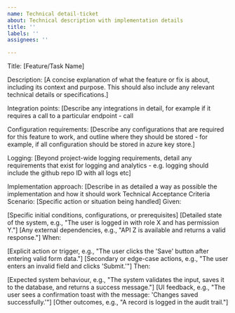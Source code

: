 ```yaml
---
name: Technical detail-ticket
about: Technical description with implementation details
title: ''
labels: ''
assignees: ''

---
```


Title: [Feature/Task Name]

Description:
[A concise explanation of what the feature or fix is about, including its context and purpose. This should also include any relevant technical details or specifications.]

Integration points:
[Describe any integrations in detail, for example if it requires a call to a particular endpoint - call 

Configuration requirements:
[Describe any configurations that are required for this feature to work, and outline where they should be stored - for example, if all configuration should be stored in azure key store.] 

Logging:
[Beyond project-wide logging requirements, detail any requirements that exist for logging and analytics - e.g. logging should include the github repo ID with all logs etc]

Implementation approach:
[Describe in as detailed a way as possible the implementation and how it should work
Technical Acceptance Criteria
Scenario: [Specific action or situation being handled]
Given:

[Specific initial conditions, configurations, or prerequisites]
[Detailed state of the system, e.g., "The user is logged in with role X and has permission Y."]
[Any external dependencies, e.g., "API Z is available and returns a valid response."]
When:

[Explicit action or trigger, e.g., "The user clicks the 'Save' button after entering valid form data."]
[Secondary or edge-case actions, e.g., "The user enters an invalid field and clicks 'Submit.'"]
Then:

[Expected system behaviour, e.g., "The system validates the input, saves it to the database, and returns a success message."]
[UI feedback, e.g., "The user sees a confirmation toast with the message: 'Changes saved successfully.'"]
[Other outcomes, e.g., "A record is logged in the audit trail."]

